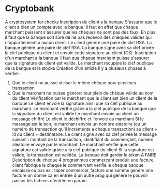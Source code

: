 # Cryptobank

A cryptosystem for checks
Inscription du client a la banque
S'assurer que le client a bien un compte avec la banque. Il faut en effet que chaque marchant puissent s'assurer que les chèques ne sont pas des faux.
En plus, il faut que la banque soit sûre de ne pas recevoir des chèques valides qui n'appartiennent à aucun client.
Le client génère une paire de clef RSA.
La banque génère une paire de clef RSA.
La banque signe avec sa clef privée la clef publique du client et envoie cette signature au client (CS).
Inscription d'un marchant à la banque
Il faut que chaque marchant puisse s'assurer que la signature du client est valide.
Le marchant récupère la clef publique de la banque et la stocke
Création d'un article
Il y a plusieurs choses à vérifier : 
1. Que le client ne puisse utiliser le même chèque pour plusieurs transaction
2. Que le marchant ne puisse générer tout plein de chèque valide au nom du client
Vérification par le marchant que le client est bien un client de la banque
Le client envoie la signature ainsi que sa clef publique au marchant.
Le marchant vérifie grâce a la clef publique de la banque que la signature du client est valide
Le marchant envoie au client un message chiffré
Le client le déchiffre et l'envoie au marchant
Si le message est le bon, le marchant envoie un nombre aléatoire (ou un numéro de transaction qu'il incrémente a chaque transaction) au client + id du client + destinataire.
Le client signe avec sa clef privée le message suivant : montant de la transaction, identifiant du commerçant, numéro aléatoire envoyé par le marchant.
Le marchant vérifie que cette signature est valide grâce à la clef publique du client
Si la signature est valide, la transaction est validée.
La banque doit garder le token
A FAIRE
Description du cheque
4 programmes
commercant produit une facture
client fabrique le cheque
le commervant verifie le cheque
banque encaisse ou pas
ex : taper commercar_facture une somme genere une facture
on donne ca en entrée d'un autre prog qui génère le 
pouvoir passer les fichiers d'entrée en param
